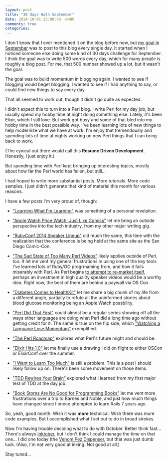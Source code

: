 ```yaml
---
layout: post
title: "30 Days Hath September"
date: 2014-10-01 23:00:43 -0400
comments: true
categories: 
---
```


I don't know that I ever mentioned it on the blog before now, but [my goal in September](http://variousandsundry.com/cs/blog/2014/08/30/a-september-challenge/) was to post to this blog every single day.  It started when I noticed someone else doing some kind of 30 days challenge for September.  I think the goal was to write 500 words every day, which for many people is roughly a blog post.  For me, that 500 number showed up a lot, but it wasn't the goal. 

The goal was to build momentum in blogging again. I wanted to see if blogging would beget blogging. I wanted to see if I had anything to say, or could find new things to say every day.

That all seemed to work out, though it didn't go quite as expected.

I didn't expect this to turn into a Perl blog.  I write Perl for my day job, but usually spend my hobby time at night doing something else. Lately, it's been Elixir, which I still love. But work got busy and some of that bled into my hobby time in the best possible way. I've been learning lots of new things to help modernize what we have at work. I'm enjoy that tremendously and spending lots of time at nights working on new Perl things that I can bring back to work.

(The cynical out there would call this **Resume Driven Development**.  Honestly, I just enjoy it.)

But spending time with Perl kept bringing up interesting topics, mostly about how far the Perl world has fallen, but still...

I had hoped to write more substantial posts.  More tutorials.  More code samples.  I just didn't generate that kind of material this month for various reasons.

I have a few posts I'm very proud of, though:

* ["Learning What I'm Learning"](http://variousandsundry.com/cs/blog/2014/09/27/learning-what-im-learning/) was something of a personal revelation.

* ["Apple Watch Price Watch: Just Like Comics"](http://variousandsundry.com/cs/blog/2014/09/22/apple-watch-price-watch-just-like-comics/) let me bring an outside perspective into the tech industry, from my other major writing gig.

* ["RubyConf 2014 Speaker Lineup"](http://variousandsundry.com/cs/blog/2014/09/22/apple-watch-price-watch-just-like-comics/) did much the same, this time with the realization that the conference is being held at the same site as the San Diego Comic-Con.

* ["The Sad State of Too Many Perl Videos"](http://variousandsundry.com/cs/blog/2014/09/17/technical-exercise/) likely applies outside of Perl, too.  It let me vent my general frustrations in using one of the key tools I've learned lots of Ruby/OO progrmaming from, and how it fails miserably with Perl.  As Perl begins [to attempt to re-market itself](http://variousandsundry.com/cs/blog/2014/09/30/how-to-save-perl/), perhaps an investment in high quality speaker videos would be a worthy idea.  Right now, the best of them are behind a paywall via OS Con.

* ["Diabetes Comes to HealthKit"](http://variousandsundry.com/cs/blog/2014/09/15/diabetes-comes-to-healthkit/) let me share a big chunk of my life from a different angle, partially to refute all the uninformed stories about blood glucose monitoring being an Apple Watch possbility.

* ["Perl Did That First"](http://variousandsundry.com/cs/blog/page/3/) could almost be a regular series showing off all the ways other languages are doing what Perl did a long time ago without getting credit for it.  The same is true on the flip side, which ["Watching a Language Lose Momentum"](http://variousandsundry.com/cs/blog/2014/09/03/watching-a-language-lose-momentum/) exemplified.

* ["The Perl Roadmap"](http://variousandsundry.com/cs/blog/2014/09/11/the-perl-roadmap/) explores what Perl's future might and should be.

* ["Elixir Hits 1.0"](http://variousandsundry.com/cs/blog/2014/09/10/elixir-hits-1-dot-0/) let me finally use a drawing I did on flight to either OSCon or ElixirConf over the summer.

* ["I Want to Learn Too Much"](http://variousandsundry.com/cs/blog/2014/09/05/i-want-to-learn-too-much/) is still a problem. This is a post I should likely follow up on.  There's been some movement on those items.

* ["TDD Rewires Your Brain"](http://variousandsundry.com/cs/blog/2014/09/02/tdd-rewires-your-brain/) explored what I learned from my first major test of TDD at the day job.

* ["Book Stores Are No Good for Programming Books"](http://variousandsundry.com/cs/blog/2014/09/01/book-stores-are-no-good-for-programming-books/) let me vent more frustrations over a trip to Barnes and Noble, and just how much things have changed since I onece attempted to learn Rails 7 years ago.

So, yeah, good month.  Wish it was **more** technical. Wish there was more code examples.  But I accomplished what I set out to do in broad strokes.

Now I'm having trouble deciding what to do with October.  Better think fast...  There's always [Inktober](http://mrjakeparker.com/inktober), but I don't think I could manage the time on that one... I did one today (the [Venom Pez Dispenser](http://instagram.com/p/tnJwl_mi1r/), but that was just dumb luck.  (Also, I'm not very good at inking. Not good at all.)

Stay tuned...

